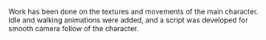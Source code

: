 Work has been done on the textures and movements of the main character. 
Idle and walking animations were added, and a script was developed for 
smooth camera follow of the character.
